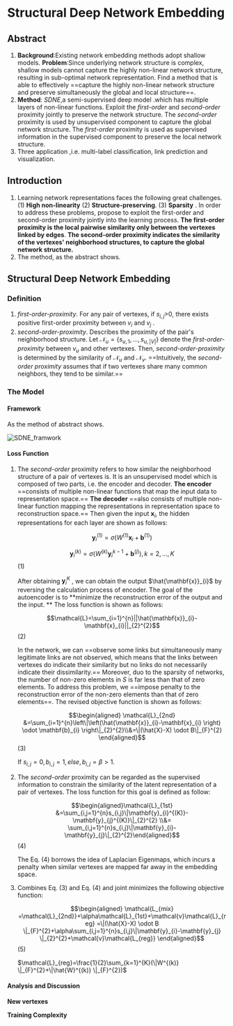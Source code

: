 # Structural Deep Network Embedding 

## Abstract

1. **Background**:Existing network embedding methods adopt shallow models. **Problem**:Since underlying network structure is complex, shallow models cannot capture the highly non-linear network structure, resulting in sub-optimal network representation. Find a method that is able to effectively ==capture the highly non-linear network structure and preserve simultaneously the global and local structure==.
2. **Method**: *SDNE*,a semi-supervised deep model .which has multiple layers of non-linear functions. Exploit the *first-order* and *second-order* proximity jointly to preserve the network structure. The *second-order* proximity is used by unsupervised component to capture the global network structure. The *first-order* proximity is used as supervised information in the supervised component to preserve the local network structure. 
3. Three application ,i.e. multi-label classification, link prediction and visualization.



## Introduction

1. Learning network representations faces the following great challenges. (1) **High non-linearity** (2)  **Structure-preserving**. (3) **Sparsity** . In order to address these problems, propose to exploit the first-order and second-order proximity jointly into the learning process. **The first-order proximity is the local pairwise similarity only between the vertexes linked by edges**. **The second-order proximity indicates the similarity of the vertexes' neighborhood structures, to capture the global network structure.** 
2. The method, as the abstract shows.

## Structural Deep Network Embedding

### Definition

1. *first-order-proximity*. For any pair of vertexes, if $s_{i,j}$>0, there exists positive first-order proximity between $v_{i}$ and $v_{j}$ .
2. *second-order-proximity*. Describes the proximity of the pair's neighborhood structure. Let $\mathcal{N}_u=\left \{s_{u,1}, \ldots, s_{u,|V|}\right\}$ denote the *first-order-proximity* between $v_{u}$ and other vertexes. Then, *second-order-proximity* is determined by the similarity of $\mathcal{N}_{u}$ and $\mathcal{N}_{v}$. ==Intuitively, the *second-order proximity* assumes that if two vertexes share many common neighbors, they tend to be similar.== 

### The Model

#### Framework

As the method of abstract shows.

![SDNE_framwork](..\images\SDNE_framwork.png)

#### Loss Function

1. The *second-order* proximity refers to how similar the neighborhood structure of a pair of vertexes is. It is an unsupervised model which is composed of two parts, i.e. the encoder and decoder. **The encoder** ==consists of multiple non-linear functions that map the input data to representation space.== **The decoder** ==also consists of multiple non-linear function mapping the representations in representation space to reconstruction space.== Then given the input $\mathbf{x}_{i}$, the hidden representations for each layer are shown as follows: 

   $$
   \mathbf{y}_{i}^{(1)}=\sigma \left(W^{(1)} \mathbf{x}_{i}+\mathbf{b}^{(1)}\right)
   $$

   $$\mathbf{y}_{i}^{(k)}=\sigma \left(W^{(k)}\mathbf{y}_{i}^{k-1}+\mathbf{b}^{(j)}\right), k=2,\ldots,K$$         (1)

   After obtaining $\mathbf{y}_{i}^{K}$ , we can obtain the output $\hat{\mathbf{x}}_{i}$ by reversing the calculation process of encoder. The goal of the autoencoder is to **minimize the reconstruction error of the output and the input. ** The loss function is shown as follows:

   $$\mathcal{L}=\sum_{i=1}^{n}||\hat{\mathbf{x}}_{i}-\mathbf{x}_{i}||_{2}^{2}$$          (2)

   In the network, we can ==observe some links but simultaneously many legitimate links are not observed, which means that the links between vertexes do indicate their similarity but no links do not necessarily indicate their dissimilarity.== Moreover, duo to the sparsity of networks, the number of non-zero elements in $S$ is far less than that of zero elements. To address this problem, we ==impose penalty to the reconstruction error of the non-zero elements than that of zero elements==. The revised objective function is shown as follows:

   $$\begin{aligned} \mathcal{L}_{2nd} &=\sum_{i=1}^{n}\left\|\left(\hat{\mathbf{x}}_{i}-\mathbf{x}_{i} \right) \odot \mathbf{b}_{i} \right\|_{2}^{2}\\&=\|(\hat{X}-X) \odot B\|_{F}^{2} \end{aligned}$$         (3)

    If $s_{i,j}=0, b_{i,j}=1,else, b_{i,j}=\beta>1$.  

2. The *second-order* proximity can be regarded as the supervised information to constrain  the similarity of the latent representation of a pair of vertexes. The loss function for this goal is defined as follow:

   $$\begin{aligned}\mathcal{L}_{1st} &=\sum_{i,j=1}^{n}s_{i,j}\|\mathbf{y}_{i}^{(K)}-\mathbf{y}_{j}^{(K)}\|_{2}^{2} \\&= \sum_{i,j=1}^{n}s_{i,j}\|\mathbf{y}_{i}-\mathbf{y}_{j}\|_{2}^{2}\end{aligned}$$     (4)

   The Eq. (4) borrows the idea of Laplacian Eigenmaps, which incurs a penalty when similar vertexes are mapped far away in the embedding space.

3. Combines Eq. (3) and Eq. (4) and joint minimizes the following objective function:

   $$\begin{aligned} \mathcal{L_{mix} =\mathcal{L}_{2nd}}+\alpha\mathcal{L}_{1st}+\mathcal{v}\mathcal{L}_{reg} =\|(\hat{X}-X) \odot B \|_{F}^{2}+\alpha\sum_{i,j=1}^{n}s_{i,j}\|\mathbf{y}_{i}-\mathbf{y}_{j} \|_{2}^{2}+\mathcal{v}\mathcal{L_{reg}} \end{aligned}$$   (5)

   $\mathcal{L}_{reg}=\frac{1}{2}\sum_{k=1}^{K}(\|W^{(k)} \|_{F}^{2}+\|\hat{W}^{(k)} \|_{F}^{2})$

   

#### Analysis and Discussion

**New vertexes** 

**Training Complexity** 

